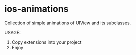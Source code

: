 # ios-animations
Collection of simple animations of UIView and its subclasses.

USAGE:
 1. Copy extensions into your project
 2. Enjoy
